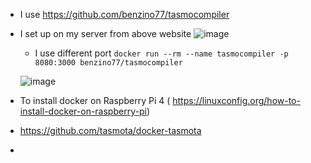 - I use https://github.com/benzino77/tasmocompiler 
- I set up on my server from above website
![image](https://github.com/princekham/Tasmota/assets/16104631/1f0f380d-dd1c-4f3b-8e54-01fb64bc72a1)

  - I use different port ```docker run --rm --name tasmocompiler -p 8080:3000 benzino77/tasmocompiler```

  ![image](https://github.com/princekham/Tasmota/assets/16104631/61afe9a0-8f6f-4d2c-9fe6-8c5cbfee7c98)

- To install docker on Raspberry Pi 4 ( https://linuxconfig.org/how-to-install-docker-on-raspberry-pi)
- https://github.com/tasmota/docker-tasmota
- 
